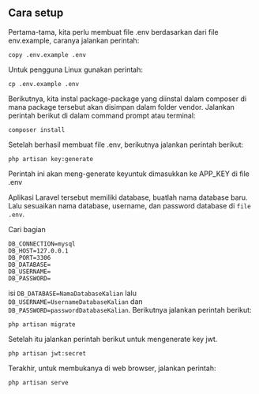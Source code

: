 ## Cara setup
Pertama-tama, kita perlu membuat file .env berdasarkan dari file env.example, caranya jalankan perintah:

```
copy .env.example .env
```

Untuk pengguna Linux gunakan perintah:
```
cp .env.example .env
```


Berikutnya, kita instal package-package yang diinstal dalam composer di mana package tersebut akan disimpan dalam folder vendor. Jalankan perintah berikut di dalam command prompt atau terminal:

```
composer install
```

Setelah berhasil membuat file .env, berikutnya jalankan perintah berikut:

```
php artisan key:generate
```

Perintah ini akan meng-generate keyuntuk dimasukkan ke APP_KEY di file .env

Aplikasi Laravel tersebut memiliki database, buatlah nama database baru. Lalu sesuaikan nama database, username, dan password database di `file .env`.

Cari bagian 


```
DB_CONNECTION=mysql
DB_HOST=127.0.0.1
DB_PORT=3306
DB_DATABASE=
DB_USERNAME=
DB_PASSWORD=
```

isi `DB_DATABASE=NamaDatabaseKalian` lalu `DB_USERNAME=UsernameDatabaseKalian` dan `DB_PASSWORD=passwordDatabaseKalian`.
Berikutnya jalankan perintah berikut:

```
php artisan migrate
```

Setelah itu jalankan perintah berikut untuk mengenerate key jwt.
```
php artisan jwt:secret
```

Terakhir, untuk membukanya di web browser, jalankan perintah:

```
php artisan serve
```